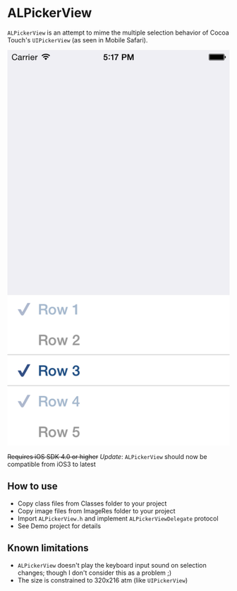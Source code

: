 # ALPickerView

`ALPickerView` is an attempt to mime the multiple selection behavior of Cocoa Touch's `UIPickerView` (as seen in Mobile Safari).

![ALPickerView Screenshot](https://github.com/yasuoza/ALPickerView/raw/master/screenshot.png "ALPickerView Screenshot")

~~Requires iOS SDK 4.0 or higher~~ *Update*: `ALPickerView` should now be compatible from iOS3 to latest

## How to use

* Copy class files from Classes folder to your project
* Copy image files from ImageRes folder to your project
* Import `ALPickerView.h` and implement `ALPickerViewDelegate` protocol
* See Demo project for details


## Known limitations

* `ALPickerView` doesn't play the keyboard input sound on selection changes; though I don't consider this as a problem ;)
* The size is constrained to 320x216 atm (like `UIPickerView`)